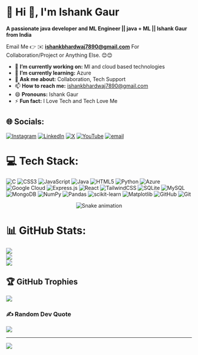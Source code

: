 # 💫 Hi 👋, I'm Ishank Gaur
**A passionate java developer and ML Engineer || java + ML || Ishank Gaur from India**

Email Me 👉 ✉️ **ishankbhardwaj7890@gmail.com** For Collaboration/Project or Anything Else. 😊😊

- 🔭 **I’m currently working on:** Ml and cloud based technologies
- 🌱 **I’m currently learning:** Azure
- 💬 **Ask me about:** Collaboration, Tech Support
- 📫 **How to reach me:** ishankbhardwaj7890@gmail.com
- 😄 **Pronouns:** Ishank Gaur
- ⚡ **Fun fact:** I Love Tech and Tech Love Me

## 🌐 Socials:
[![Instagram](https://img.shields.io/badge/Instagram-%23E4405F.svg?logo=Instagram&logoColor=white)](https://instagram.com/ishank_.bhardwaj) [![LinkedIn](https://img.shields.io/badge/LinkedIn-%230077B5.svg?logo=linkedin&logoColor=white)](https://linkedin.com/in/ishank-gaur-7b9484264) [![X](https://img.shields.io/badge/X-black.svg?logo=X&logoColor=white)](https://x.com/i_s_h_a_n_k) [![YouTube](https://img.shields.io/badge/YouTube-%23FF0000.svg?logo=YouTube&logoColor=white)](https://www.youtube.com/@IshankGaur) [![email](https://img.shields.io/badge/Email-D14836?logo=gmail&logoColor=white)](mailto:ishankbhardwaj7890@gmail.com) 

# 💻 Tech Stack:
![C](https://img.shields.io/badge/c-%2300599C.svg?style=for-the-badge&logo=c&logoColor=white) ![CSS3](https://img.shields.io/badge/css3-%231572B6.svg?style=for-the-badge&logo=css3&logoColor=white) ![JavaScript](https://img.shields.io/badge/javascript-%23323330.svg?style=for-the-badge&logo=javascript&logoColor=%23F7DF1E) ![Java](https://img.shields.io/badge/java-%23ED8B00.svg?style=for-the-badge&logo=openjdk&logoColor=white) ![HTML5](https://img.shields.io/badge/html5-%23E34F26.svg?style=for-the-badge&logo=html5&logoColor=white) ![Python](https://img.shields.io/badge/python-3670A0?style=for-the-badge&logo=python&logoColor=ffdd54) ![Azure](https://img.shields.io/badge/azure-%230072C6.svg?style=for-the-badge&logo=microsoftazure&logoColor=white) ![Google Cloud](https://img.shields.io/badge/GoogleCloud-%234285F4.svg?style=for-the-badge&logo=google-cloud&logoColor=white) ![Express.js](https://img.shields.io/badge/express.js-%23404d59.svg?style=for-the-badge&logo=express&logoColor=%2361DAFB) ![React](https://img.shields.io/badge/react-%2320232a.svg?style=for-the-badge&logo=react&logoColor=%2361DAFB) ![TailwindCSS](https://img.shields.io/badge/tailwindcss-%2338B2AC.svg?style=for-the-badge&logo=tailwind-css&logoColor=white) ![SQLite](https://img.shields.io/badge/sqlite-%2307405e.svg?style=for-the-badge&logo=sqlite&logoColor=white) ![MySQL](https://img.shields.io/badge/mysql-4479A1.svg?style=for-the-badge&logo=mysql&logoColor=white) ![MongoDB](https://img.shields.io/badge/MongoDB-%234ea94b.svg?style=for-the-badge&logo=mongodb&logoColor=white) ![NumPy](https://img.shields.io/badge/numpy-%23013243.svg?style=for-the-badge&logo=numpy&logoColor=white) ![Pandas](https://img.shields.io/badge/pandas-%23150458.svg?style=for-the-badge&logo=pandas&logoColor=white) ![scikit-learn](https://img.shields.io/badge/scikit--learn-%23F7931E.svg?style=for-the-badge&logo=scikit-learn&logoColor=white) ![Matplotlib](https://img.shields.io/badge/Matplotlib-%23ffffff.svg?style=for-the-badge&logo=Matplotlib&logoColor=black) ![GitHub](https://img.shields.io/badge/github-%23121011.svg?style=for-the-badge&logo=github&logoColor=white) ![Git](https://img.shields.io/badge/git-%23F05033.svg?style=for-the-badge&logo=git&logoColor=white)

<div align="center">
  <img src="https://profile-readme-generator.com/assets/snake.svg" alt="Snake animation" />
</div>

# 📊 GitHub Stats:
![](https://github-readme-stats.vercel.app/api?username=ishank-gaur&theme=dark&hide_border=false&include_all_commits=false&count_private=false)<br/>
![](https://nirzak-streak-stats.vercel.app/?user=ishank-gaur&theme=dark&hide_border=false)<br/>
![](https://github-readme-stats.vercel.app/api/top-langs/?username=ishank-gaur&theme=dark&hide_border=false&include_all_commits=false&count_private=false&layout=compact)

## 🏆 GitHub Trophies
![](https://github-profile-trophy.vercel.app/?username=ishank-gaur&theme=radical&no-frame=false&no-bg=true&margin-w=4)

### ✍️ Random Dev Quote
![](https://quotes-github-readme.vercel.app/api?type=vetical&theme=dark)

---
[![](https://visitcount.itsvg.in/api?id=ishank-gaur&icon=0&color=0)](https://visitcount.itsvg.in)

<!-- Proudly created with GPRM ( https://gprm.itsvg.in ) -->
